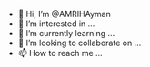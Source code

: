 - 👋 Hi, I’m @AMRIHAyman
- 👀 I’m interested in ...
- 🌱 I’m currently learning ...
- 💞️ I’m looking to collaborate on ...
- 📫 How to reach me ...

<!---
AMRIHAyman/AMRIHAyman is a ✨ special ✨ repository because its `README.md` (this file) appears on your GitHub profile.
You can click the Preview link to take a look at your changes.
--->

